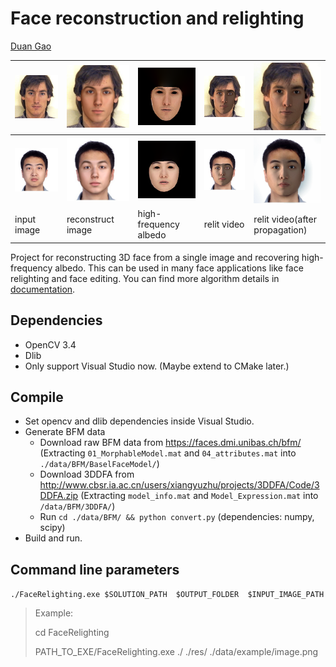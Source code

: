 # Face reconstruction and relighting

[Duan Gao](https://gao-duan.github.io/)

| <img src="./data/example/image.png" alt="img" /> | <img src="./res/reconstruct.bmp" alt="img"  /> | <img src="./res/albedo_high.bmp" alt="img"  /> | <img src="./res/relit/out.gif" alt="img"/> | <img src="./res/prog/out.gif" alt="img"/> |
| ------------------------------------------------ | ---------------------------------------------- | ---------------------------------------------- | ------------------------------------------ | ----------------------------------------- |
| <img src="./data/example/me.jpg" alt="img" /> | <img src="./res2/reconstruct.bmp" alt="img"  /> | <img src="./res2/albedo_high.bmp" alt="img"  /> | <img src="./res2/relit/out.gif" alt="img"/> | <img src="./res2/prog/out.gif" alt="img"/> |
| input image                                      | reconstruct image                              | high-frequency albedo                          | relit video                                | relit video(after propagation)            |

Project for reconstructing 3D face from a single image and recovering high-frequency albedo. This can be used in many face applications like face relighting and face editing. You can find more algorithm details in [documentation](./documentation/documentation.pdf).

## Dependencies

- OpenCV 3.4
- Dlib
- Only support Visual Studio now. (Maybe extend to CMake later.)

## Compile

- Set opencv and dlib dependencies inside Visual Studio.
- Generate BFM data
  - Download raw BFM data from https://faces.dmi.unibas.ch/bfm/ (Extracting `01_MorphableModel.mat` and `04_attributes.mat` into `./data/BFM/BaselFaceModel/`)
  - Download 3DDFA from http://www.cbsr.ia.ac.cn/users/xiangyuzhu/projects/3DDFA/Code/3DDFA.zip  (Extracting `model_info.mat` and `Model_Expression.mat` into `/data/BFM/3DDFA/`)
  - Run `cd ./data/BFM/ && python convert.py` (dependencies: numpy, scipy) 
- Build and run.

## Command line parameters

```./FaceRelighting.exe $SOLUTION_PATH  $OUTPUT_FOLDER  $INPUT_IMAGE_PATH```

> Example:
>
> cd FaceRelighting
>
> PATH_TO_EXE/FaceRelighting.exe   ./  ./res/  ./data/example/image.png





